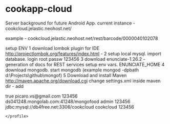 cookapp-cloud
=============

Server background for future Android App.
current instance - 
cookcloud.jelastic.neohost.net/

example  - cookcloud.jelastic.neohost.net/rest/barcode/0000040102078

setup ENV
1 download lombok plugin for IDE http://projectlombok.org/features/index.html - 
2 setup local mysql. import database. 
login root passw 123456
3 download enunciate-1.26.2 - generation of docs for REST services
setup env vars. ENUNCIATE_HOME
4 download mongodb.
start mongodb  (example mongod -dpbath d:\Projects\github\mongof\)
5 Download and install Maven http://maven.apache.org/download.cgi
change settings.xml inside maven dir -
add 

<profile>
            <activation>
                <activeByDefault>true</activeByDefault>
            </activation>
            <properties>
                <jelastic.username>picaro.vs@gmail.com</jelastic.username>
                <jelastic.password>123456</jelastic.password>
                <mongo.url>ds041248.mongolab.com:41248/mongofood</mongo.url>
                <mongo.login>admin</mongo.login>
                <mongo.password>123456</mongo.password>
				<db.url>jdbc:mysql://db4free.net:3306/cookcloud</db.url>
                <db.login>cookcloud</db.login>
                <db.password>123456</db.password>
            </properties>
 
 
    </profile>